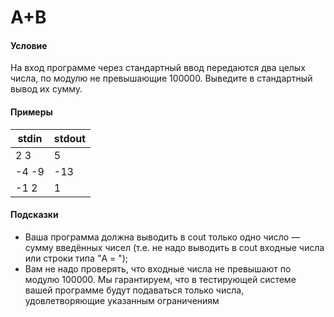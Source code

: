 # A+B

#### Условие

На вход программе через стандартный ввод передаются два целых числа, по модулю не превышающие 100000. Выведите в стандартный вывод их сумму.

#### Примеры
stdin | stdout
----- | ------
2 3	| 5
-4 -9	| -13
-1 2	| 1

#### Подсказки

* Ваша программа должна выводить в cout только одно число — сумму введённых чисел (т.е. не надо выводить в cout входные числа или строки типа "A = ");
* Вам не надо проверять, что входные числа не превышают по модулю 100000. Мы гарантируем, что в тестирующей системе вашей программе будут подаваться только числа, удовлетворяющие указанным ограничениям

